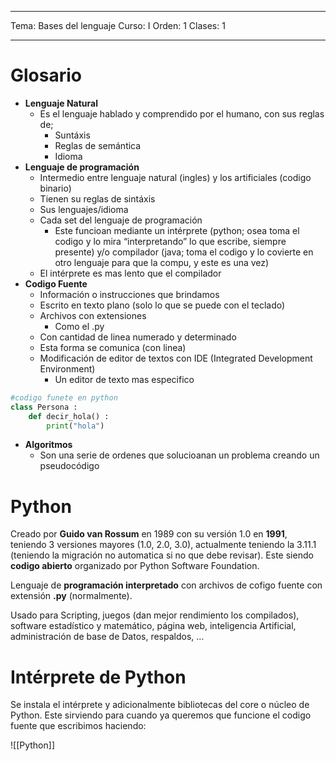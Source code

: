 
---
Tema: Bases del lenguaje 
Curso: I
Orden: 1
Clases: 1

---

# Glosario

- **Lenguaje Natural** 
	- Es el lenguaje hablado y comprendido por el humano, con sus reglas de; 
		- Suntáxis
		- Reglas de semántica
		- Idioma
- **Lenguaje de programación** 
	- Intermedio entre lenguaje natural (ingles) y los artificiales (codigo binario) 
	- Tienen su reglas de sintáxis
	- Sus lenguajes/idioma 
	- Cada set del lenguaje de programación
		- Este funcioan mediante un intérprete (python; osea toma el codigo y lo mira “interpretando” lo que escribe, siempre presente) y/o compilador (java; toma el codigo y lo covierte en otro lenguaje para que la compu, y este es una vez) 
	- El intérprete es mas lento que el compilador 
- **Codigo Fuente**
	- Información o instrucciones que brindamos 
	- Escrito en texto plano (solo lo que se puede con el teclado)
	- Archivos con extensiones
		- Como el .py
	- Con cantidad de linea numerado y determinado
	- Esta forma se comunica (con linea)
	- Modificación de editor de textos con IDE (Integrated Development Environment)
		- Un editor de texto mas especifico

```python
#codigo funete en python 
class Persona :
	def decir_hola() :
		print("hola")

```

- **Algoritmos**
	- Son una serie de ordenes que solucioanan un problema creando un pseudocódigo

# Python

  Creado por **Guido van Rossum** en 1989 con su versión 1.0 en **1991**, teniendo 3 versiones mayores (1.0, 2.0, 3.0), actualmente teniendo la 3.11.1 (teniendo la migración no automatica si no que debe revisar). Este siendo **codigo abierto** organizado por Python Software Foundation. 

  Lenguaje de **programación interpretado** con archivos de cofigo fuente con extensión **.py** (normalmente).

  Usado para Scripting, juegos (dan mejor rendimiento los compilados), software estadístico y matemático, página web, inteligencia Artificial, administración de base de Datos, respaldos, … 

# Intérprete de Python

Se instala el intérprete y adicionalmente bibliotecas del core o núcleo de Python.  Este sirviendo para cuando ya queremos que funcione el codigo fuente que escribimos haciendo:

![[Python]]